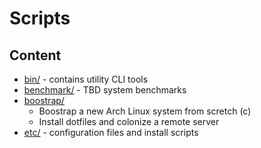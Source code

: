 # Scripts

## Content
* [bin/](bin) - contains utility CLI tools
* [benchmark/](benchmark) - TBD system benchmarks
* [boostrap/](bootstrap)
    * Boostrap a new Arch Linux system from scretch (c)
    * Install dotfiles and colonize a remote server
* [etc/](etc) - configuration files and install scripts
